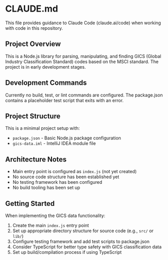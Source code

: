 # CLAUDE.md

This file provides guidance to Claude Code (claude.ai/code) when working with code in this repository.

## Project Overview

This is a Node.js library for parsing, manipulating, and finding GICS (Global Industry Classification Standard) codes based on the MSCI standard. The project is in early development stages.

## Development Commands

Currently no build, test, or lint commands are configured. The package.json contains a placeholder test script that exits with an error.

## Project Structure

This is a minimal project setup with:
- `package.json` - Basic Node.js package configuration
- `gics-data.iml` - IntelliJ IDEA module file

## Architecture Notes

- Main entry point is configured as `index.js` (not yet created)
- No source code structure has been established yet
- No testing framework has been configured
- No build tooling has been set up

## Getting Started

When implementing the GICS data functionality:
1. Create the main `index.js` entry point
2. Set up appropriate directory structure for source code (e.g., `src/` or `lib/`)
3. Configure testing framework and add test scripts to package.json
4. Consider TypeScript for better type safety with GICS classification data
5. Set up build/compilation process if using TypeScript